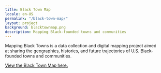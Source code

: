 ```yaml
---
title: Black Town Map
locale: en-US
permalink: "/black-town-map/"
layout: project
background: blacktownmap.png
description: Mapping Black-founded towns and communities
---
```


Mapping Black Towns is a data collection and digital mapping project aimed at sharing the geographies, histories, and future trajectories of U.S. Black-founded towns and communities.

[View the Black Town Map here.](/projects/black-town-map)